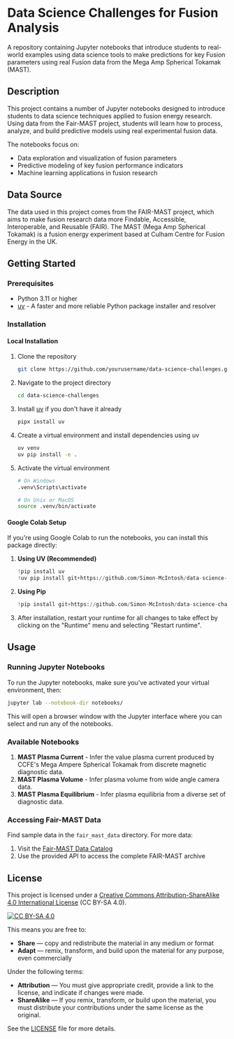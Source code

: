 # Data Science Challenges for Fusion Analysis

A repository containing Jupyter notebooks that introduce students to real-world examples using data science tools to make predictions for key Fusion parameters using real Fusion data from the Mega Amp Spherical Tokamak (MAST).

## Description

This project contains a number of Jupyter notebooks designed to introduce students to data science techniques applied to fusion energy research. Using data from the Fair-MAST project, students will learn how to process, analyze, and build predictive models using real experimental fusion data.

The notebooks focus on:

- Data exploration and visualization of fusion parameters
- Predictive modeling of key fusion performance indicators
- Machine learning applications in fusion research

## Data Source

The data used in this project comes from the FAIR-MAST project, which aims to make fusion research data more Findable, Accessible, Interoperable, and Reusable (FAIR). The MAST (Mega Amp Spherical Tokamak) is a fusion energy experiment based at Culham Centre for Fusion Energy in the UK.

## Getting Started

### Prerequisites

- Python 3.11 or higher
- [uv](https://github.com/astral-sh/uv) - A faster and more reliable Python package installer and resolver

### Installation

#### Local Installation

1. Clone the repository

   ```bash
   git clone https://github.com/yourusername/data-science-challenges.git
   ```

2. Navigate to the project directory

   ```bash
   cd data-science-challenges
   ```

3. Install [uv](https://docs.astral.sh/uv/getting-started/installation/#standalone-installer) if you don't have it already

   ```bash
   pipx install uv
   ```

4. Create a virtual environment and install dependencies using uv

   ```bash
   uv venv
   uv pip install -e .
   ```

5. Activate the virtual environment

   ```bash
   # On Windows
   .venv\Scripts\activate

   # On Unix or MacOS
   source .venv/bin/activate
   ```

#### Google Colab Setup

If you're using Google Colab to run the notebooks, you can install this package directly:

1. **Using UV (Recommended)**

   ```python
   !pip install uv
   !uv pip install git+https://github.com/Simon-McIntosh/data-science-challenges.git
   ```

2. **Using Pip**

   ```python
   !pip install git+https://github.com/Simon-McIntosh/data-science-challenges.git
   ```

3. After installation, restart your runtime for all changes to take effect by clicking on the "Runtime" menu and selecting "Restart runtime".

## Usage

### Running Jupyter Notebooks

To run the Jupyter notebooks, make sure you've activated your virtual environment, then:

```bash
jupyter lab --notebook-dir notebooks/
```

This will open a browser window with the Jupyter interface where you can select and run any of the notebooks.

### Available Notebooks

1. **MAST Plasma Current** - Infer the value plasma current produced by CCFE's Mega Ampere Spherical Tokamak from discrete magnetic diagnostic data.
2. **MAST Plasma Volume** - Infer plasma volume from wide angle camera data.
3. **MAST Plasma Equilibrium** - Infer plasma equilibria from a diverse set of diagnostic data.

### Accessing Fair-MAST Data

Find sample data in the `fair_mast_data` directory. For more data:

1. Visit the [Fair-MAST Data Catalog](https://mastapp.site/)
2. Use the provided API to access the complete FAIR-MAST archive

## License

This project is licensed under a [Creative Commons Attribution-ShareAlike 4.0 International License](https://creativecommons.org/licenses/by-sa/4.0/deed.en) (CC BY-SA 4.0).

[![CC BY-SA 4.0](https://i.creativecommons.org/l/by-sa/4.0/88x31.png)](https://creativecommons.org/licenses/by-sa/4.0/)

This means you are free to:

- **Share** — copy and redistribute the material in any medium or format
- **Adapt** — remix, transform, and build upon the material for any purpose, even commercially

Under the following terms:

- **Attribution** — You must give appropriate credit, provide a link to the license, and indicate if changes were made.
- **ShareAlike** — If you remix, transform, or build upon the material, you must distribute your contributions under the same license as the original.

See the [LICENSE](LICENSE) file for more details.
